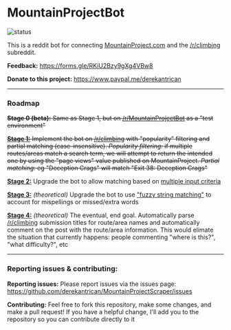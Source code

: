# MountainProjectBot

![status](https://img.shields.io/uptimerobot/status/m783112785-670539cecd20760bce144d87.svg?style=popout)

This is a reddit bot for connecting [MountainProject.com](https://mountainproject.com) and the [/r/climbing](https://reddit.com/r/climbing) subreddit.

**Feedback:** https://forms.gle/RKiU2Bzy9gXg4VBw8

**Donate to this project:** https://www.paypal.me/derekantrican

-----------
### Roadmap

~~**Stage 0 (beta):** Same as Stage 1, but on [/r/MountainProjectBot](https://reddit.com/r/MountainProjectBot/) as a "test environment"~~

~~**[Stage 1:](https://github.com/derekantrican/MountainProject/milestone/1)** Implement the bot on [/r/climbing](https://reddit.com/r/climbing) with "popularity" filtering and partial matching (case-insensitive). *Popularity filtering:* if multiple routes/areas match a search term, we will attempt to return the intended one by using the "page views" value published on MountainProject. *Partial matching:* eg "Deception Crags" will match "Exit 38: Deception Crags"~~

**[Stage 2:](https://github.com/derekantrican/MountainProject/milestone/2)** Upgrade the bot to allow matching based on [multiple input criteria](https://github.com/derekantrican/MountainProject/issues/8)

**[Stage 3:](https://github.com/derekantrican/MountainProject/milestone/3)** *(theoretical)* Upgrade the bot to use ["fuzzy string matching"](https://github.com/derekantrican/MountainProject/issues/7) to account for mispellings or missed/extra words

**[Stage 4:](https://github.com/derekantrican/MountainProject/milestone/4)** *(theoretical)* The eventual, end goal. Automatically parse [/r/climbing](https://reddit.com/r/climbing) submission titles for route/area names and automatically comment on the post with the route/area information. This would elimate the situation that currently happens: people commenting "where is this?", "what difficulty?", etc

-----------
### Reporting issues & contributing:

**Reporting issues:** Please report issues via the issues page: https://github.com/derekantrican/MountainProjectScraper/issues

**Contributing:** Feel free to fork this repository, make some changes, and make a pull request! If you have a helpful change, I'll add you to the repository so you can contribute directly to it
